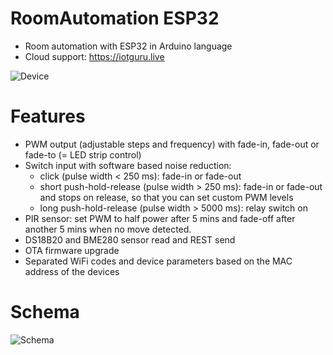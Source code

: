 # RoomAutomation ESP32
* Room automation with ESP32 in Arduino language
* Cloud support: https://iotguru.live

![Device](https://github.com/gaborauth/RoomAutomation/blob/master/images/device.jpg)

# Features

* PWM output (adjustable steps and frequency) with fade-in, fade-out or fade-to (= LED strip control)
* Switch input with software based noise reduction:
  - click (pulse width < 250 ms): fade-in or fade-out
  - short push-hold-release (pulse width > 250 ms): fade-in or fade-out and stops on release, so that you can set custom PWM levels
  - long push-hold-release (pulse width > 5000 ms): relay switch on
* PIR sensor: set PWM to half power after 5 mins and fade-off after another 5 mins when no move detected.
* DS18B20 and BME280 sensor read and REST send
* OTA firmware upgrade
* Separated WiFi codes and device parameters based on the MAC address of the devices

# Schema

![Schema](https://github.com/gaborauth/RoomAutomation/blob/master/images/schema.jpg)
